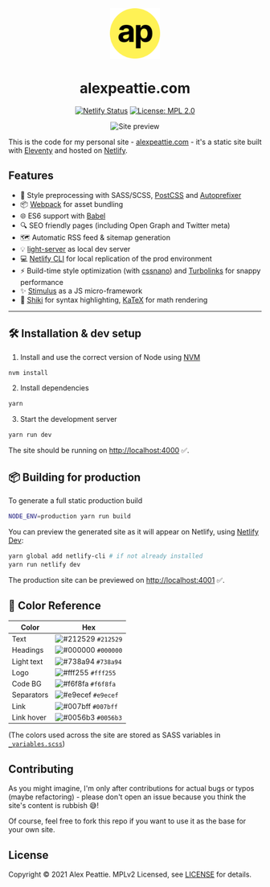 <div align="center">
  <img alt="Logo" src="https://raw.githubusercontent.com/alexpeattie/alexpeattie.com/master/src/assets/favicons/android-chrome-256x256.png" width="100" />
</div>
<h1 align="center">
  alexpeattie.com
</h1>

<p align="center">
  <a href="https://app.netlify.com/sites/alexpeattie/deploys"><img src="https://api.netlify.com/api/v1/badges/3eb76d3e-b429-4c25-b066-afda0bd66f72/deploy-status" alt="Netlify Status"></a> <a href="https://opensource.org/licenses/MPL-2.0"><img src="https://img.shields.io/badge/License-MPL%202.0-brightgreen.svg" alt="License: MPL 2.0"></a>
</p>

<p align="center">
  <img src='https://user-images.githubusercontent.com/636814/83511974-62210600-a4c7-11ea-8972-a77654efd4bc.png' width="600" alt='Site preview'>
</p>

This is the code for my personal site - [alexpeattie.com](https://alexpeattie.com) - it's a static site built with [Eleventy](https://github.com/11ty/eleventy) and hosted on [Netlify](http://netlify.com/).

## Features

- 🎨 Style preprocessing with SASS/SCSS, [PostCSS](https://github.com/postcss/postcss) and [Autoprefixer](https://github.com/postcss/autoprefixer)
- 📦 [Webpack](https://github.com/webpack/webpack) for asset bundling
- 🌐 ES6 support with [Babel](https://github.com/babel/babel)
- 🔍 SEO friendly pages (including Open Graph and Twitter meta)
- 🗺 Automatic RSS feed & sitemap generation
- 💡 [light-server](https://github.com/txchen/light-server) as local dev server
- 💻 [Netlify CLI](https://github.com/netlify/cli) for local replication of the prod environment
- ⚡️ Build-time style optimization (with [cssnano](https://github.com/cssnano/cssnano)) and [Turbolinks](https://github.com/turbolinks/turbolinks) for snappy performance
- ✨ [Stimulus](https://github.com/stimulusjs/stimulus) as a JS micro-framework
- 🧮 [Shiki](https://github.com/octref/shiki) for syntax highlighting, [KaTeX](https://github.com/KaTeX/KaTeX) for math rendering

---

## 🛠 Installation & dev setup

1. Install and use the correct version of Node using [NVM](https://github.com/nvm-sh/nvm)

```bash
nvm install
```

2. Install dependencies

```bash
yarn
```

3. Start the development server

```bash
yarn run dev
```

The site should be running on <http://localhost:4000> ✅.

## 📦 Building for production

To generate a full static production build

```bash
NODE_ENV=production yarn run build
```

You can preview the generated site as it will appear on Netlify, using [Netlify Dev]():

```bash
yarn global add netlify-cli # if not already installed
yarn run netlify dev
```

The production site can be previewed on <http://localhost:4001> ✅.

## 🎨 Color Reference

| Color      | Hex                                                                |
| ---------- | ------------------------------------------------------------------ |
| Text       | ![#212529](https://via.placeholder.com/10/212529?text=+) `#212529` |
| Headings   | ![#000000](https://via.placeholder.com/10/000000?text=+) `#000000` |
| Light text | ![#738a94](https://via.placeholder.com/10/738a94?text=+) `#738a94` |
| Logo       | ![#fff255](https://via.placeholder.com/10/fff255?text=+) `#fff255` |
| Code BG    | ![#f6f8fa](https://via.placeholder.com/10/f6f8fa?text=+) `#f6f8fa` |
| Separators | ![#e9ecef](https://via.placeholder.com/10/e9ecef?text=+) `#e9ecef` |
| Link       | ![#007bff](https://via.placeholder.com/10/007bff?text=+) `#007bff` |
| Link hover | ![#0056b3](https://via.placeholder.com/10/0056b3?text=+) `#0056b3` |

(The colors used across the site are stored as SASS variables in [`_variables.scss`](/blob/master/source/assets/css/_variables.scss))

## Contributing

As you might imagine, I'm only after contributions for actual bugs or typos (maybe refactoring) - please don't open an issue because you think the site's content is rubbish :sweat_smile:!

Of course, feel free to fork this repo if you want to use it as the base for your own site.

## License

Copyright © 2021 Alex Peattie. MPLv2 Licensed, see [LICENSE](https://github.com/alexpeattie/alexpeattie.com/blob/master/LICENSE.md) for details.
